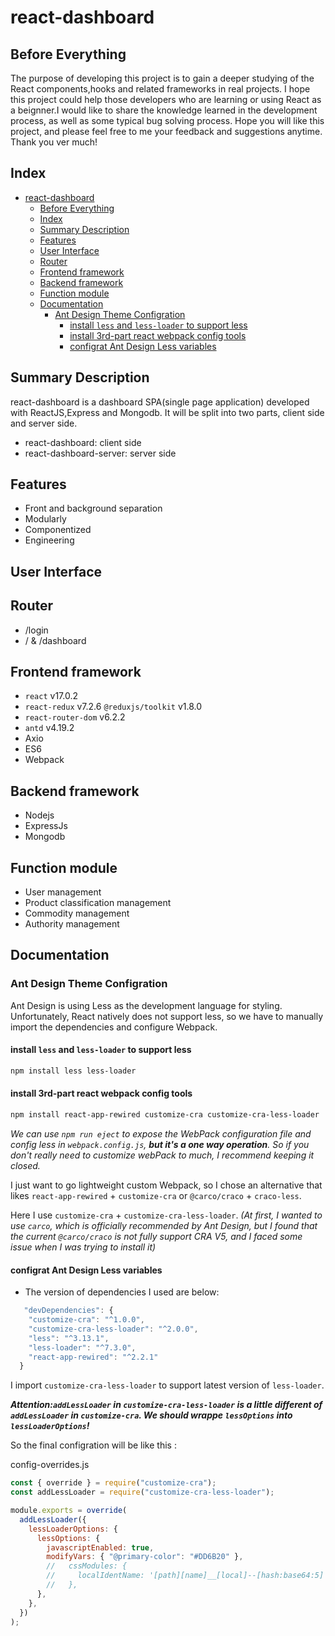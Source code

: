 # react-dashboard

## Before Everything

The purpose of developing this project is to gain a deeper studying of the React components,hooks and related frameworks in real projects. I hope this project could help those developers who are learning or using React as a beignner.I would like to share the knowledge learned in the development process, as well as some typical bug solving process. Hope you will like this project, and please feel free to me your feedback and suggestions anytime. Thank you ver much!

## Index
- [react-dashboard](#react-dashboard)
  - [Before Everything](#before-everything)
  - [Index](#index)
  - [Summary Description](#summary-description)
  - [Features](#features)
  - [User Interface](#user-interface)
  - [Router](#router)
  - [Frontend framework](#frontend-framework)
  - [Backend framework](#backend-framework)
  - [Function module](#function-module)
  - [Documentation](#documentation)
    - [Ant Design Theme Configration](#ant-design-theme-configration)
      - [install `less` and `less-loader` to support less](#install-less-and-less-loader-to-support-less)
      - [install 3rd-part react webpack config tools](#install-3rd-part-react-webpack-config-tools)
      - [configrat Ant Design Less variables](#configrat-ant-design-less-variables)

##  Summary Description

react-dashboard is a dashboard SPA(single page application) developed with ReactJS,Express and Mongodb.
It will be split into two parts, client side and server side.

- react-dashboard: client side
- react-dashboard-server: server side

## Features

- Front and background separation
- Modularly
- Componentized
- Engineering

## User Interface 


## Router 
 - /login
 - / & /dashboard
## Frontend framework

- `react` v17.0.2
- `react-redux` v7.2.6 `@reduxjs/toolkit` v1.8.0
- `react-router-dom` v6.2.2
- `antd` v4.19.2
- Axio
- ES6
- Webpack

## Backend framework

- Nodejs
- ExpressJs
- Mongodb

## Function module

- User management
- Product classification management
- Commodity management
- Authority management

## Documentation
### Ant Design Theme Configration

Ant Design is using Less as the development language for styling. 
Unfortunately, React natively does not support less, so we have to manually import the dependencies and configure Webpack.

#### install `less` and `less-loader` to support less

```bash
npm install less less-loader
```

#### install 3rd-part react webpack config tools

```bash
npm install react-app-rewired customize-cra customize-cra-less-loader
```

*We can use `npm run eject`  to expose the WebPack configuration file and config less in `webpack.config.js`, **but it's a one way operation**. So if you don't really need to customize webPack to much, I recommend keeping it closed.*

I just want to go lightweight custom Webpack, so I chose an alternative that likes  `react-app-rewired` + `customize-cra` or `@carco/craco` + `craco-less`.

Here I use `customize-cra` + `customize-cra-less-loader`.
*(At first, I wanted to use `carco`, which is officially recommended by Ant Design, but I found that the current `@carco/craco` is not fully support CRA V5, and I faced some issue when I was trying to install it)*

#### configrat Ant Design Less variables

 - The version of dependencies I used are below:

```js
   "devDependencies": {
    "customize-cra": "^1.0.0",
    "customize-cra-less-loader": "^2.0.0",
    "less": "^3.13.1",
    "less-loader": "^7.3.0",
    "react-app-rewired": "^2.2.1"
  }
```
I import `customize-cra-less-loader` to support latest version of `less-loader`.

***Attention:`addLessLoader` in `customize-cra-less-loader` is a little different of `addLessLoader` in `customize-cra`. We should wrappe `lessOptions` into `lessLoaderOptions`!***

So the final configration will be like this :

config-overrides.js
```js
const { override } = require("customize-cra");
const addLessLoader = require("customize-cra-less-loader");

module.exports = override(
  addLessLoader({
    lessLoaderOptions: {
      lessOptions: {
        javascriptEnabled: true,
        modifyVars: { "@primary-color": "#DD6B20" },
        //   cssModules: {
        //     localIdentName: '[path][name]__[local]--[hash:base64:5]',
        //   },
      },
    },
  })
);
```
